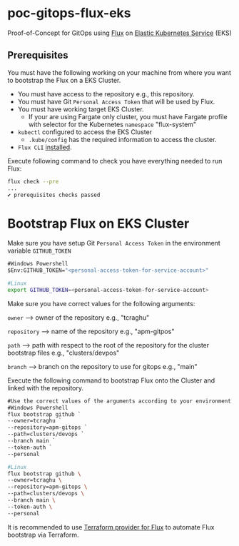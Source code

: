 # poc-gitops-flux-eks

Proof-of-Concept for GitOps using [Flux](https://fluxcd.io/) on [Elastic Kubernetes Service](https://aws.amazon.com/eks/) (EKS)

## Prerequisites

You must have the following working on your machine from where you want to bootstrap the Flux on a EKS Cluster.

* You must have access to the repository e.g., this repository.
* You must have Git `Personal Access Token` that will be used by Flux.
* You must have working target EKS Cluster.
    * If your are using Fargate only cluster, you must have Fargate profile with selector for the Kubernetes `namespace` "flux-system"
* `kubectl` configured to access the EKS Cluster
    * `.kube/config` has the required information to access the cluster.
* `Flux CLI` [installed](https://fluxcd.io/docs/installation/#install-the-flux-cli).

Execute following command to check you have everything needed to run Flux:

```bash
flux check --pre
...
✔ prerequisites checks passed
```

# Bootstrap Flux on EKS Cluster

Make sure you have setup Git `Personal Access Token` in the environment variable `GITHUB_TOKEN`

```bat
#Windows Powershell
$Env:GITHUB_TOKEN="<personal-access-token-for-service-account>"
```
```bash
#Linux
export GITHUB_TOKEN=<personal-access-token-for-service-account>
```

Make sure you have correct values for the following arguments:

`owner` --> owner of the repository e.g., "tcraghu"

`repository` --> name of the repository e.g., "apm-gitpos"

`path` --> path with respect to the root of the repository for the cluster bootstrap files e.g., "clusters/devpos"

`branch` --> branch on the repository to use for gitops e.g., "main"

Execute the following command to bootstrap Flux onto the Cluster and linked with the repository.

```bat
#Use the correct values of the arguments according to your environment
#Windows Powershell
flux bootstrap github `
--owner=tcraghu `
--repository=apm-gitops `
--path=clusters/devops `
--branch main `
--token-auth `
--personal
```
```bash
#Linux
flux bootstrap github \
--owner=tcraghu \
--repository=apm-gitops \
--path=clusters/devops \
--branch main \
--token-auth \
--personal
```

It is recommended to use [Terraform provider for Flux](https://github.com/fluxcd/terraform-provider-flux) to automate Flux bootstrap via Terraform.
